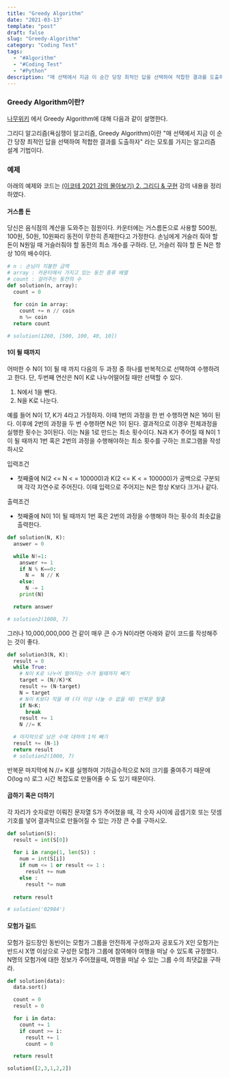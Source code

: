 ```yaml
---
title: "Greedy Algorithm"
date: "2021-03-13"
template: "post"
draft: false
slug: "Greedy-Algorithm"
category: "Coding Test"
tags:
  - "#Algorithm"
  - "#Coding Test"
  - "#Python"
description: "매 선택에서 지금 이 순간 당장 최적인 답을 선택하여 적합한 결과를 도출하자"
---
```


### Greedy Algorithm이란?

[나무위키](https://namu.wiki/w/%EA%B7%B8%EB%A6%AC%EB%94%94%20%EC%95%8C%EA%B3%A0%EB%A6%AC%EC%A6%98)
에서 Greedy Algorithm에 대해 다음과 같이 설명한다.

그리디 알고리즘(욕심쟁이 알고리즘, Greedy Algorithm)이란 "매 선택에서 지금 이 순간 당장 최적인 답을 선택하여 적합한 결과를 도출하자" 라는 모토를 가지는 알고리즘 설계 기법이다.

### 예제

아래의 예제와 코드는 [(이코테 2021 강의 몰아보기) 2. 그리디 & 구현](https://www.youtube.com/watch?v=2zjoKjt97vQ&list=PLRx0vPvlEmdAghTr5mXQxGpHjWqSz0dgC&index=3) 강의 내용을 정리하였다.

#### 거스름 돈

당신은 음식점의 계산을 도와주는 점원이다.
카운터에는 거스름돈으로 사용할 500원, 100원, 50원, 10원짜리 동전이 무한히 존재한다고 가정한다.
손님에게 거슬러 줘야 할 돈이 N원일 때 거슬러줘야 할 동전의 최소 개수를 구하라.
단, 거슬러 줘야 할 돈 N은 항상 10의 배수이다.

```python
# n : 손님이 지불한 금액
# array : 카운터에서 가지고 있는 동전 종류 배열
# count : 걸러주는 동전의 수
def solution(n, array):
  count = 0
 
  for coin in array:
    count += n // coin
    n %= coin
  return count

# solution(1260, [500, 100, 40, 10])  
```

#### 1이 될 때까지

어떠한 수 N이 1이 될 때 까지 다음의 두 과정 중 하나를 반복적으로 선택하여 수행하려고 한다.
단, 두번째 연산은 N이 K로 나누어떨어질 때만 선택할 수 있다.
1. N에서 1을 뺀다.
2. N을 K로 나눈다.

예를 들어 N이 17, K가 4라고 가정하자. 이때 1번의 과정을 한 번 수행하면 N은 16이 된다.
이후에 2번의 과정을 두 번 수행하면 N은 1이 된다. 결과적으로 이경우 전체과정을 실행한 횟수는 3이된다. 이는 N을 1로 만드는 최소 횟수이다.
N과 K가 주어질 때 N이 1이 될 때까지 1번 혹은 2번의 과정을 수행해야하는 최소 횟수를 구하는 프로그램을 작성하시오

입력조건
+ 첫째줄에 N(2 <= N < = 100000)과 K(2 <= K < = 100000)가 공백으로 구분되며 각각 자연수로 주어진다.
이때 입력으로 주어지는 N은 항상 K보다 크거나 같다.

출력조건
+ 첫째줄에 N이 1이 될 때까지 1번 혹은 2번의 과정을 수행해야 하는 횟수의 최솟값을 출력한다.

```python
def solution(N, K):
  answer = 0

  while N!=1:
    answer += 1
    if N % K==0:
      N =  N // K
    else:
      N -= 1
    print(N)

  return answer

# solution2(1000, 7) 
```

그러나 10,000,000,000 건 같이 매우 큰 수가 N이라면 아래와 같이 코드를 작성해주는 것이 좋다.

```python
def solution3(N, K):
  result = 0
  while True:
    # N이 K로 나누어 떨어지는 수가 될때까지 빼기
    target = (N//K)*K
    result += (N-target)
    N = target
    # N이 K보다 작을 때 (더 이상 나눌 수 없을 때) 반복문 탈출
    if N<K:
      break
    result += 1
    N //= K

  # 마지막으로 남은 수에 대하여 1씩 빼기
  result += (N-1)
  return result
  # solution2(1000, 7) 
```
반복문 마지막에 N //= K를 실행하여 기하급수적으로 N의 크기를 줄여주기 때문에 O(log n) 로그 시간 복잡도로 만들어줄 수 도 있기 때문이다.

#### 곱하기 혹은 더하기

각 자리가 숫자로만 이뤄진 문자열 S가 주어졌을 때, 각 숫자 사이에 곱셈기호 또는 덧셈기호를 넣어 결과적으로 만들어질 수 있는 가장 큰 수를 구하시오.

```python
def solution(S):
  result = int(S[0])
  
  for i in range(1, len(S)) :
    num = int(S[i])
    if num <= 1 or result <= 1 :
      result += num
    else :
      result *= num
    
  return result

# solution('02984')
```
#### 모험가 길드

모험가 길드장인 동빈이는 모험가 그룹을 안전하게 구성하고자 공포도가 X인 모험가는 반드시 X명 이상으로
구성한 모험가 그룹에 참여해야 여행을 떠날 수 있도록 규정했다.
N명의 모험가에 대한 정보가 주어졌을때, 여행을 떠날 수 있는 그룹 수의 최댓값을 구하라.

```python
def solution(data):
  data.sort()

  count = 0
  result = 0

  for i in data:
    count += 1
    if count >= i:
      result += 1
      count = 0

  return result

solution([2,3,1,2,2])
```